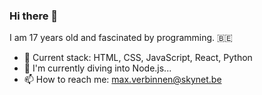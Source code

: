 ### Hi there 👋

I am 17 years old and fascinated by programming. :belgium:

- 🔭 Current stack: HTML, CSS, JavaScript, React, Python
- 🌱 I'm currently diving into Node.js...
- 📫 How to reach me: max.verbinnen@skynet.be
